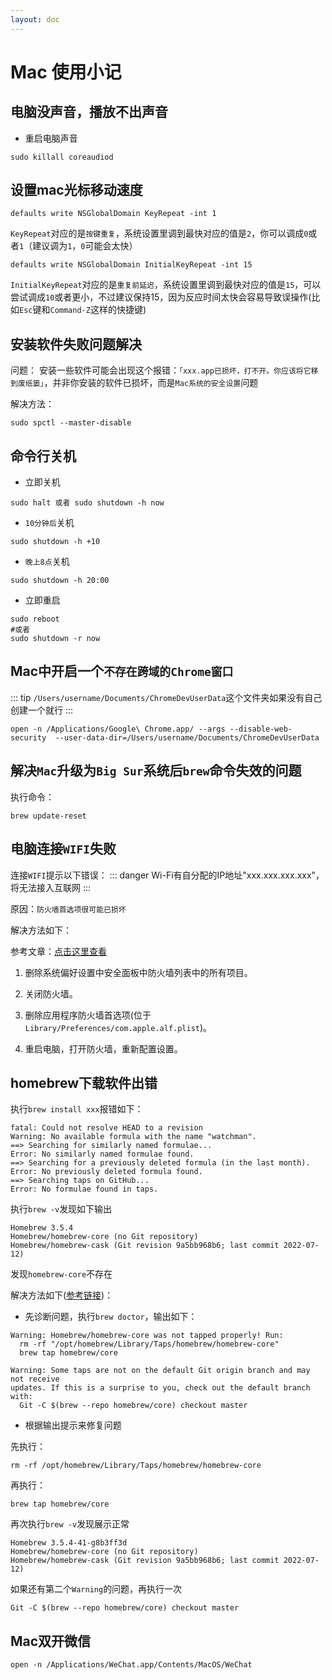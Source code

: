 ```yaml
---
layout: doc
---
```

# Mac 使用小记

## 电脑没声音，播放不出声音
- 重启电脑声音

```shell
sudo killall coreaudiod
```
## 设置mac光标移动速度

```shell
defaults write NSGlobalDomain KeyRepeat -int 1
```
`KeyRepeat`对应的是`按键重复`，系统设置里调到最快对应的值是`2`，你可以调成`0`或者`1`（建议调为`1`，`0`可能会太快）

```shell
defaults write NSGlobalDomain InitialKeyRepeat -int 15
```

`InitialKeyRepeat`对应的是`重复前延迟`，系统设置里调到最快对应的值是`15`，可以尝试调成`10`或者更小，不过建议保持15，因为反应时间太快会容易导致误操作(比如`Esc`键和`Command-Z`这样的快捷键)

## 安装软件失败问题解决

问题：
安装一些软件可能会出现这个报错：`「xxx.app已损坏，打不开。你应该将它移到废纸篓」`，并非你安装的软件已损坏，而是`Mac系统的安全设置`问题

解决方法：
```shell
sudo spctl --master-disable
```

## 命令行关机
- 立即关机

```shell
sudo halt 或者 sudo shutdown -h now
```
- `10分钟后`关机

```shell
sudo shutdown -h +10
```

- `晚上8点`关机

```shell
sudo shutdown -h 20:00
```

- 立即重启

```shell
sudo reboot 
#或者 
sudo shutdown -r now
```

## Mac中开启一个`不存在跨域的Chrome窗口`

::: tip
`/Users/username/Documents/ChromeDevUserData`这个文件夹如果没有自己创建一个就行
:::

```shell
open -n /Applications/Google\ Chrome.app/ --args --disable-web-security  --user-data-dir=/Users/username/Documents/ChromeDevUserData
```

## 解决`Mac`升级为`Big Sur`系统后`brew`命令失效的问题

执行命令：

```shell
brew update-reset
```

## 电脑连接`WIFI`失败

连接`WIFI`提示以下错误：
::: danger
Wi-Fi有自分配的IP地址"xxx.xxx.xxx.xxx"，将无法接入互联网
:::

原因：`防火墙首选项很可能已损坏`

解决方法如下：

参考文章：[点击这里查看](https://forums.macrumors.com/threads/mdnsresponder-and-configd.1089090/)

1. 删除系统偏好设置中安全面板中防火墙列表中的所有项目。

2. 关闭防火墙。
3. 删除应用程序防火墙首选项(位于`Library/Preferences/com.apple.alf.plist`)。
4. 重启电脑，打开防火墙，重新配置设置。

## homebrew下载软件出错

执行`brew install xxx`报错如下：

```shell
fatal: Could not resolve HEAD to a revision
Warning: No available formula with the name "watchman".
==> Searching for similarly named formulae...
Error: No similarly named formulae found.
==> Searching for a previously deleted formula (in the last month).
Error: No previously deleted formula found.
==> Searching taps on GitHub...
Error: No formulae found in taps.
```

执行`brew -v`发现如下输出

```shell
Homebrew 3.5.4
Homebrew/homebrew-core (no Git repository)
Homebrew/homebrew-cask (Git revision 9a5bb968b6; last commit 2022-07-12)
```
发现`homebrew-core`不存在

解决方法如下([参考链接](https://qiita.com/howaito01/items/799e2cc5a81201c59a47))：

- 先诊断问题，执行`brew doctor`，输出如下：

```shell
Warning: Homebrew/homebrew-core was not tapped properly! Run:
  rm -rf "/opt/homebrew/Library/Taps/homebrew/homebrew-core"
  brew tap homebrew/core

Warning: Some taps are not on the default Git origin branch and may not receive
updates. If this is a surprise to you, check out the default branch with:
  Git -C $(brew --repo homebrew/core) checkout master
```
- 根据输出提示来修复问题

先执行：
```shell
rm -rf /opt/homebrew/Library/Taps/homebrew/homebrew-core
```
再执行：
```shell
brew tap homebrew/core
```
再次执行`brew -v`发现展示正常
```shell
Homebrew 3.5.4-41-g8b3ff3d
Homebrew/homebrew-core (no Git repository)
Homebrew/homebrew-cask (Git revision 9a5bb968b6; last commit 2022-07-12)
```

如果还有第二个`Warning`的问题，再执行一次
```shell
Git -C $(brew --repo homebrew/core) checkout master
```

## Mac双开微信

```shell
open -n /Applications/WeChat.app/Contents/MacOS/WeChat
```